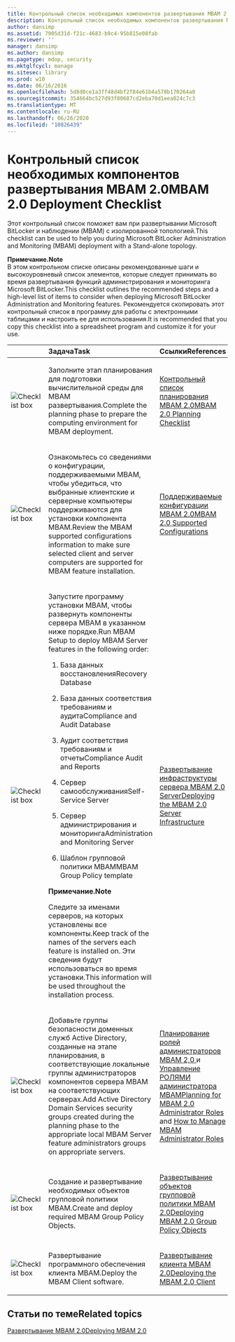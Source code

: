 ```yaml
---
title: Контрольный список необходимых компонентов развертывания MBAM 2.0
description: Контрольный список необходимых компонентов развертывания MBAM 2.0
author: dansimp
ms.assetid: 7905d31d-f21c-4683-b9c4-95b815e08fab
ms.reviewer: ''
manager: dansimp
ms.author: dansimp
ms.pagetype: mdop, security
ms.mktglfcycl: manage
ms.sitesec: library
ms.prod: w10
ms.date: 06/16/2016
ms.openlocfilehash: 5d8d0ce1a3ff48d4bf2f84e61b4a578b170264a0
ms.sourcegitcommit: 354664bc527d93f80687cd2eba70d1eea024c7c3
ms.translationtype: MT
ms.contentlocale: ru-RU
ms.lasthandoff: 06/26/2020
ms.locfileid: "10826439"
---
```

# <span data-ttu-id="0eb01-103">Контрольный список необходимых компонентов развертывания MBAM 2.0</span><span class="sxs-lookup"><span data-stu-id="0eb01-103">MBAM 2.0 Deployment Checklist</span></span>


<span data-ttu-id="0eb01-104">Этот контрольный список поможет вам при развертывании Microsoft BitLocker и наблюдении (MBAM) с изолированной топологией.</span><span class="sxs-lookup"><span data-stu-id="0eb01-104">This checklist can be used to help you during Microsoft BitLocker Administration and Monitoring (MBAM) deployment with a Stand-alone topology.</span></span>

**<span data-ttu-id="0eb01-105">Примечание.</span><span class="sxs-lookup"><span data-stu-id="0eb01-105">Note</span></span>**  
<span data-ttu-id="0eb01-106">В этом контрольном списке описаны рекомендованные шаги и высокоуровневый список элементов, которые следует принимать во время развертывания функций администрирования и мониторинга Microsoft BitLocker.</span><span class="sxs-lookup"><span data-stu-id="0eb01-106">This checklist outlines the recommended steps and a high-level list of items to consider when deploying Microsoft BitLocker Administration and Monitoring features.</span></span> <span data-ttu-id="0eb01-107">Рекомендуется скопировать этот контрольный список в программу для работы с электронными таблицами и настроить ее для использования.</span><span class="sxs-lookup"><span data-stu-id="0eb01-107">It is recommended that you copy this checklist into a spreadsheet program and customize it for your use.</span></span>



<table>
<colgroup>
<col width="25%" />
<col width="25%" />
<col width="25%" />
<col width="25%" />
</colgroup>
<thead>
<tr class="header">
<th align="left"></th>
<th align="left"><span data-ttu-id="0eb01-108">Задача</span><span class="sxs-lookup"><span data-stu-id="0eb01-108">Task</span></span></th>
<th align="left"><span data-ttu-id="0eb01-109">Ссылки</span><span class="sxs-lookup"><span data-stu-id="0eb01-109">References</span></span></th>
<th align="left"><span data-ttu-id="0eb01-110">Заметки</span><span class="sxs-lookup"><span data-stu-id="0eb01-110">Notes</span></span></th>
</tr>
</thead>
<tbody>
<tr class="odd">
<td align="left"><img src="images/checklistbox.gif" alt="Checklist box" /></td>
<td align="left"><p><span data-ttu-id="0eb01-111">Заполните этап планирования для подготовки вычислительной среды для MBAM развертывания.</span><span class="sxs-lookup"><span data-stu-id="0eb01-111">Complete the planning phase to prepare the computing environment for MBAM deployment.</span></span></p></td>
<td align="left"><p><a href="mbam-20-planning-checklist-mbam-2.md" data-raw-source="[MBAM 2.0 Planning Checklist](mbam-20-planning-checklist-mbam-2.md)"><span data-ttu-id="0eb01-112">Контрольный список планирования MBAM 2.0</span><span class="sxs-lookup"><span data-stu-id="0eb01-112">MBAM 2.0 Planning Checklist</span></span></a></p></td>
<td align="left"><p></p></td>
</tr>
<tr class="even">
<td align="left"><img src="images/checklistbox.gif" alt="Checklist box" /></td>
<td align="left"><p><span data-ttu-id="0eb01-113">Ознакомьтесь со сведениями о конфигурации, поддерживаемыми MBAM, чтобы убедиться, что выбранные клиентские и серверные компьютеры поддерживаются для установки компонента MBAM.</span><span class="sxs-lookup"><span data-stu-id="0eb01-113">Review the MBAM supported configurations information to make sure selected client and server computers are supported for MBAM feature installation.</span></span></p></td>
<td align="left"><p><a href="mbam-20-supported-configurations-mbam-2.md" data-raw-source="[MBAM 2.0 Supported Configurations](mbam-20-supported-configurations-mbam-2.md)"><span data-ttu-id="0eb01-114">Поддерживаемые конфигурации MBAM 2.0</span><span class="sxs-lookup"><span data-stu-id="0eb01-114">MBAM 2.0 Supported Configurations</span></span></a></p></td>
<td align="left"><p></p></td>
</tr>
<tr class="odd">
<td align="left"><img src="images/checklistbox.gif" alt="Checklist box" /></td>
<td align="left"><p><span data-ttu-id="0eb01-115">Запустите программу установки MBAM, чтобы развернуть компоненты сервера MBAM в указанном ниже порядке.</span><span class="sxs-lookup"><span data-stu-id="0eb01-115">Run MBAM Setup to deploy MBAM Server features in the following order:</span></span></p>
<ol>
<li><p><span data-ttu-id="0eb01-116">База данных восстановления</span><span class="sxs-lookup"><span data-stu-id="0eb01-116">Recovery Database</span></span></p></li>
<li><p><span data-ttu-id="0eb01-117">База данных соответствия требованиям и аудита</span><span class="sxs-lookup"><span data-stu-id="0eb01-117">Compliance and Audit Database</span></span></p></li>
<li><p><span data-ttu-id="0eb01-118">Аудит соответствия требованиям и отчеты</span><span class="sxs-lookup"><span data-stu-id="0eb01-118">Compliance Audit and Reports</span></span></p></li>
<li><p><span data-ttu-id="0eb01-119">Сервер самообслуживания</span><span class="sxs-lookup"><span data-stu-id="0eb01-119">Self-Service Server</span></span></p></li>
<li><p><span data-ttu-id="0eb01-120">Сервер администрирования и мониторинга</span><span class="sxs-lookup"><span data-stu-id="0eb01-120">Administration and Monitoring Server</span></span></p></li>
<li><p><span data-ttu-id="0eb01-121">Шаблон групповой политики MBAM</span><span class="sxs-lookup"><span data-stu-id="0eb01-121">MBAM Group Policy template</span></span></p></li>
</ol>
<div class="alert">
<strong><span data-ttu-id="0eb01-122">Примечание.</span><span class="sxs-lookup"><span data-stu-id="0eb01-122">Note</span></span></strong><br/><p><span data-ttu-id="0eb01-123">Следите за именами серверов, на которых установлены все компоненты.</span><span class="sxs-lookup"><span data-stu-id="0eb01-123">Keep track of the names of the servers each feature is installed on.</span></span> <span data-ttu-id="0eb01-124">Эти сведения будут использоваться во время установки.</span><span class="sxs-lookup"><span data-stu-id="0eb01-124">This information will be used throughout the installation process.</span></span></p>
</div>
<div>

</div></td>
<td align="left"><p><a href="deploying-the-mbam-20-server-infrastructure-mbam-2.md" data-raw-source="[Deploying the MBAM 2.0 Server Infrastructure](deploying-the-mbam-20-server-infrastructure-mbam-2.md)"><span data-ttu-id="0eb01-125">Развертывание инфраструктуры сервера MBAM 2.0 Server</span><span class="sxs-lookup"><span data-stu-id="0eb01-125">Deploying the MBAM 2.0 Server Infrastructure</span></span></a></p></td>
<td align="left"><p></p></td>
</tr>
<tr class="even">
<td align="left"><img src="images/checklistbox.gif" alt="Checklist box" /></td>
<td align="left"><p><span data-ttu-id="0eb01-126">Добавьте группы безопасности доменных служб Active Directory, созданные на этапе планирования, в соответствующие локальные группы администраторов компонентов сервера MBAM на соответствующих серверах.</span><span class="sxs-lookup"><span data-stu-id="0eb01-126">Add Active Directory Domain Services security groups created during the planning phase to the appropriate local MBAM Server feature administrators groups on appropriate servers.</span></span></p></td>
<td align="left"><p><a href="planning-for-mbam-20-administrator-roles-mbam-2.md" data-raw-source="[Planning for MBAM 2.0 Administrator Roles](planning-for-mbam-20-administrator-roles-mbam-2.md)"><span data-ttu-id="0eb01-127">Планирование ролей администраторов MBAM 2,0 </a> и <a href="how-to-manage-mbam-administrator-roles-mbam-2.md" data-raw-source="[How to Manage MBAM Administrator Roles](how-to-manage-mbam-administrator-roles-mbam-2.md)"> Управление РОЛЯМИ администратора MBAM</span><span class="sxs-lookup"><span data-stu-id="0eb01-127">Planning for MBAM 2.0 Administrator Roles</a> and <a href="how-to-manage-mbam-administrator-roles-mbam-2.md" data-raw-source="[How to Manage MBAM Administrator Roles](how-to-manage-mbam-administrator-roles-mbam-2.md)">How to Manage MBAM Administrator Roles</span></span></a></p></td>
<td align="left"><p></p></td>
</tr>
<tr class="odd">
<td align="left"><img src="images/checklistbox.gif" alt="Checklist box" /></td>
<td align="left"><p><span data-ttu-id="0eb01-128">Создание и развертывание необходимых объектов групповой политики MBAM.</span><span class="sxs-lookup"><span data-stu-id="0eb01-128">Create and deploy required MBAM Group Policy Objects.</span></span></p></td>
<td align="left"><p><a href="deploying-mbam-20-group-policy-objects-mbam-2.md" data-raw-source="[Deploying MBAM 2.0 Group Policy Objects](deploying-mbam-20-group-policy-objects-mbam-2.md)"><span data-ttu-id="0eb01-129">Развертывание объектов групповой политики MBAM 2.0</span><span class="sxs-lookup"><span data-stu-id="0eb01-129">Deploying MBAM 2.0 Group Policy Objects</span></span></a></p></td>
<td align="left"><p></p></td>
</tr>
<tr class="even">
<td align="left"><img src="images/checklistbox.gif" alt="Checklist box" /></td>
<td align="left"><p><span data-ttu-id="0eb01-130">Развертывание программного обеспечения клиента MBAM.</span><span class="sxs-lookup"><span data-stu-id="0eb01-130">Deploy the MBAM Client software.</span></span></p></td>
<td align="left"><p><a href="deploying-the-mbam-20-client-mbam-2.md" data-raw-source="[Deploying the MBAM 2.0 Client](deploying-the-mbam-20-client-mbam-2.md)"><span data-ttu-id="0eb01-131">Развертывание клиента MBAM 2.0</span><span class="sxs-lookup"><span data-stu-id="0eb01-131">Deploying the MBAM 2.0 Client</span></span></a></p></td>
<td align="left"><p></p></td>
</tr>
</tbody>
</table>



## <span data-ttu-id="0eb01-132">Статьи по теме</span><span class="sxs-lookup"><span data-stu-id="0eb01-132">Related topics</span></span>


[<span data-ttu-id="0eb01-133">Развертывание MBAM 2.0</span><span class="sxs-lookup"><span data-stu-id="0eb01-133">Deploying MBAM 2.0</span></span>](deploying-mbam-20-mbam-2.md)









